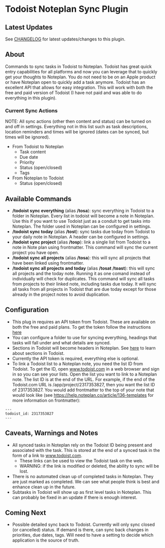 # Todoist Noteplan Sync Plugin

## Latest Updates

See [CHANGELOG](https://github.com/NotePlan/plugins/blob/main/dbludeau.TodoistNoteplanSync/CHANGELOG.md) for latest updates/changes to this plugin.

## About
Commands to sync tasks in Todoist to Noteplan.  Todoist has great quick entry capabilities for all platforms and now you can leverage that to quickly get your thoughts to Noteplan.  You do not need to be on an Apple product or have Noteplan open to quickly add a task anymore.  Todoist has an excellent API that allows for easy integration.  This will work with both the free and paid version of Todoist (I have not paid and was able to do everything in this plugin). 

### Current Sync Actions
NOTE: All sync actions (other then content and status) can be turned on and off in settings.  Everything not in this list such as task descriptions, location reminders and times will be ignored (dates can be synced, but times will be ignored).
- From Todoist to Noteplan
    - Task content
    - Due date
    - Priority
    - Status (open/closed)
    - Tags
- From Noteplan to Todoist
    - Status (open/closed)


## Available Commands
- **/todoist sync everything** (alias **/tosa**): sync everything in Todoist to a folder in Noteplan.  Every list in todoist will become a note in Noteplan.  Use this if you want to use Todoist just as a conduit to get tasks into Noteplan.  The folder used in Noteplan can be configured in settings.
- **/todoist sync today** (alias **/tost**): sync tasks due today from Todoist to your daily note in Noteplan. A header can be configured in settings.
- **/todoist sync project** (alias **/tosp**): link a single list from Todoist to a note in Note plan using frontmatter.  This command will sync the current project you have open.
- **/todoist sync all projects** (alias **/tosa**): this will sync all projects that have been linked using frontmatter.
- **/todoist sync all projects and today** (alias **/tosat** **/toast**): this will sync all projects and the today note.  Running it as one comand instead of individually will check for duplicates.  This command will sync all tasks from projects to their linked note, including tasks due today.  It will sync all tasks from all projects in Todoist that are due today except for those already in the project notes to avoid duplication.

## Configuration
- This plug in requires an API token from Todoist.  These are available on both the free and paid plans. To get the token follow the instructions [here](https://todoist.com/help/articles/find-your-api-token)
- You can configure a folder to use for syncing everything, headings that tasks will fall under and what details are synced.
- Sections in Todoist will become headers in Noteplan.  See [here](https://todoist.com/help/articles/introduction-to-sections) to learn about sections in Todoist.  
- Currently the API token is required, everything else is optional.
- To link a Todoist list to a Noteplan note, you need the list ID from Todoist.  To get the ID, open www.todoist.com in a web browser and sign in so you can see your lists.  Open the list you want to link to a Noteplan note.  The list ID is at the end of the URL.  For example, if the end of the Todoist.com URL is /app/project/2317353827, then you want the list ID of 2317353827. You would add frontmatter to the top of your note that would look like (see https://help.noteplan.co/article/136-templates for more information on frontmatter):
```
---
todoist_id: 2317353827
---
```

## Caveats, Warnings and Notes
- All synced tasks in Noteplan rely on the Todoist ID being present and associated with the task.  This is stored at the end of a synced task in the form of a link to www.todoist.com.
  - These links can be used to view the Todoist task on the web.
  - WARNING: if the link is modified or deleted, the ability to sync will be lost.
- There is no automated clean up of completed tasks in Noteplan.  They are just marked as completed.  We can see what people think is best and enhance clean up in the future.
- Subtasks in Todoist will show up as first level tasks in Noteplan.  This can probably be fixed in an update if there is enough interest.


## Coming Next
- Possible detailed sync back to Todoist.  Currently will only sync closed (or cancelled) status. If demand is there, can sync back changes in priorities, due dates, tags. Will need to have a setting to decide which application is the source of truth.
